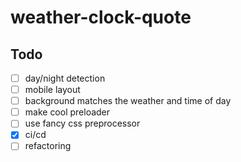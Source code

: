 # weather-clock-quote

## Todo

- [ ] day/night detection
- [ ] mobile layout
- [ ] background matches the weather and time of day
- [ ] make cool preloader
- [ ] use fancy css preprocessor
- [x] ci/cd
- [ ] refactoring
